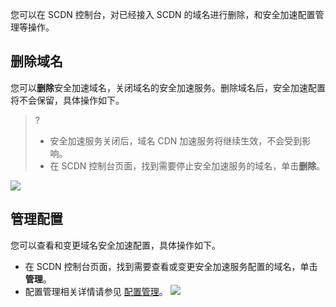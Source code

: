 您可以在 SCDN 控制台，对已经接入 SCDN 的域名进行删除，和安全加速配置管理等操作。




## 删除域名

您可以**删除**安全加速域名，关闭域名的安全加速服务。删除域名后，安全加速配置将不会保留，具体操作如下。

> ? 
> - 安全加速服务关闭后，域名 CDN 加速服务将继续生效，不会受到影响。
>- 在 SCDN 控制台页面，找到需要停止安全加速服务的域名，单击**删除**。

![](https://main.qcloudimg.com/raw/6abda87a43b1c636326ef193f0b9624b.png)



## 管理配置

您可以查看和变更域名安全加速配置，具体操作如下。
- 在 SCDN 控制台页面，找到需要查看或变更安全加速服务配置的域名，单击**管理**。
- 配置管理相关详情请参见 [配置管理](https://cloud.tencent.com/document/product/1226/44188)。
![](https://main.qcloudimg.com/raw/b4431822ab45d42c4a1865a7d6f683d2.png)
